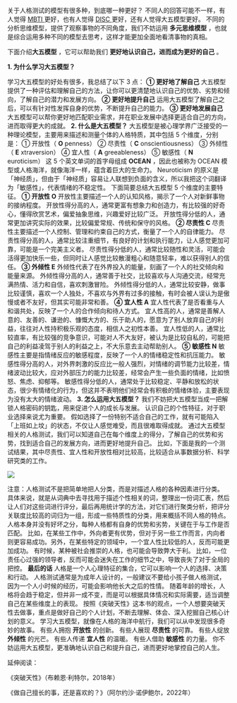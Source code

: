 关于人格测试的模型有很多种，到底哪一种更好？  不同人的回答可能不一样，有人觉得  [ MBTI
](https://mp.weixin.qq.com/s?__biz=MzA4ODE2OTIxMw==&mid=2653482022&idx=1&sn=b2e7af761ba34ef2709cb1d26fd380e0&scene=21#wechat_redirect)
更好，也有人觉得  [ DISC
](https://mp.weixin.qq.com/s?__biz=MzA4ODE2OTIxMw==&mid=2653482048&idx=1&sn=579a998513ebc1d88d8a94474ba116ab&scene=21#wechat_redirect)
更好，还有人觉得大五模型更好。  不同的分析思维模型，提供了观察事物的不同角度，我们不妨运用 **多元思维模型**
，也就是综合运用多种不同的模型去思考，这样才能更加全面地看清事物的真相。  

下面介绍**大五模型** ，它可以帮助我们 **更好地认识自己，进而成为更好的自己** 。  

**1\. 为什么学习大五模型？**

学习大五模型的好处有很多，我总结了以下 3 点：  **① 更好地了解自己**
大五模型提供了一种评估和理解自己的方法，让你可以更清楚地认识自己的优势、劣势和倾向，了解自己的潜力和发展方向。  **② 更好地提升自己**
运用大五模型了解自己之后，可以有针对性发挥自身的优势，不断提升自己的能力。  **③ 更好地发展自己**
大五模型可以帮你更好地匹配职业需求，并在职业发展中选择更适合自己的方向，进而取得更大的成就。  **2\. 什么是大五模型？**
大五模型是被心理学界广泛接受的一种理论模型，主要用来描述和测量个体的人格特质，其中包括 5 个维度，分别是：  ① 开放性（ **O** penness）
② 尽责性（ **C** onscientiousness）  ③ 外倾性（ **E** xtraversion）  ④ 宜人性（ **A**
greeableness）  ⑤ 敏感性（ **N** euroticism）  这 5 个英文单词的首字母组成 **OCEAN** ，因此也被称为
OCEAN 模型或人格海洋，就像海洋一样，蕴含着巨大的生命力。  Neuroticism
的原义是「神经质」，但由于「神经质」容易让人联想到负面的含义，所以我把这个词翻译为「敏感性」，代表情绪的不稳定性。  下面简要总结大五模型 5
个维度的主要特征。  **① 开放性 O** 开放性主要描述一个人的认知风格，揭示了一个人对新鲜事物的接纳程度。
开放性得分高的人，通常更富有想象力和创造力，有比较强的好奇心，懂得欣赏艺术，偏爱抽象思维，兴趣爱好比较广泛。
开放性得分低的人，通常更加讲究实际的效果，比较偏爱常规、传统和保守的风格。  **② 尽责性 C**
尽责性主要描述一个人控制、管理和约束自己的方式，衡量了一个人的自律能力。
尽责性得分高的人，通常比较注重细节，有良好的计划和执行能力，让人感觉更加可靠，可能是一个完美主义者。
尽责性得分低的人，通常比较随性和灵活，可能会活得更加快乐一些，但同时让人感觉比较散漫粗心和随意轻率，难以获得别人的信任。  **③ 外倾性 E**
外倾性代表了在外界投入的能量，刻画了一个人的社交倾向和能量来源。
外倾性得分高的人，通常善于社交，比较喜欢与人沟通交流，经常充满热情、活力和自信，喜欢刺激冒险。
外倾性得分低的人，通常比较安静，做事比较谨慎，喜欢一个人独处，不喜欢与外界有过多的接触，有时会被人误认为是傲慢或者不友好，但其实可能非常和善。  **④
宜人性 A** 宜人性代表了是否看重与人和谐共处，反映了一个人的合作倾向和待人方式。
宜人性高的人，通常是善解人意的、友善的、谦逊的、慷慨大方的、乐于助人的，愿意为了别人放弃自己的利益，往往对人性持积极乐观的态度，相信人之初性本善。
宜人性低的人，通常比较直率，有比较强的竞争意识，可能对人不大友好，被认为是比较自私的，可能把自己的利益凌驾于别人的利益之上，不大乐意去主动帮助别人。
**⑤ 敏感性 N** 敏感性主要是指情绪反应的敏感程度，反映了一个人的情绪稳定性和抗压能力。
敏感性得分高的人，对外界刺激的反应比一般人强烈，对情绪的调节能力比较差，情绪波动比较大，应对外部压力的能力比较差，经常会产生一些负面的情绪，比如愤怒、焦虑、抑郁等。
敏感性得分低的人，通常处于比较稳定、平静和放松的状态，很少有情绪化的行为，但这并不表明他们经常会有积极的情绪体验，主要表现为没有太大的情绪波动。
**3\. 怎么运用大五模型？** 我们不妨把大五模型当成一把解锁人格密码的钥匙，用来促进个人的成长与发展。
认识自己的个性特征，对于职业选择来说尤为重要。  假如选择了一份特别不适合自己的工作，就有可能陷入「上班如上坟」的状态，不仅让人感觉难受，而且很难取得成就。
通过大五模型相关的人格测试，我们可以知道自己在每个维度上的得分，了解自己的优势和劣势，找到适合自己的发展方向，进而更好地提升自己。
比如，下面是我的一个测试结果，其中尽责性、宜人性和开放性相对比较高，比较适合从事数据分析、科学研究类的工作。

![](https://mmbiz.qpic.cn/mmbiz_png/giaycic3UNwo0aJyaQCkjnKFuUXADf0vv9VWERhGRtH2H3FkkEiacSzsYviaBic7QMhJfWwLkVWlF5VQ8TgNLsDnbqQ/640?wx_fmt=png)

注意：人格测试不是把简单地把人分类，而是对描述人格的各种因素进行分类。
具体来说，就是从词典中去寻找用于描述个性相关的词，整理出一份词汇表，然后让人们对这些词进行评分，最后再用统计学的方法，对它们进行聚类分析，把评分关联度比较高的词归为一组，形成一些特质性的分类，用来概括不同人格的特点。
人格本身并没有好坏之分，每种人格都有自身的优势和劣势，关键在于与工作是否匹配。
比如，在某些工作中，外向者更有优势，但对于另一些工作而言，内向者则更容易成功。另外，在某些特定的领域中，一个宜人性比较低的人，反而可能更加成功。
有时候，某种被社会推崇的人格，也可能会导致弊大于利。  比如，一位责任心过强的领导者，反而可能会迷失在工作的细节之中，导致丧失了对于全局的把控。
**最后的话** 人格是一个人心理特征的集合，它可以影响一个人的选择、决策和行动。
人格测试通常是为成年人设计的，一般建议不要给小孩子做人格测试，因为一个人小时候的经历，可能会影响他长大之后的性情。
随着年龄的增长，人格将会趋于稳定，但并非一成不变，而是可以根据具体情况和实际需要，适当调整自己在某些维度上的表现。
按照《突破天性》这本书的观点，一个人想要突破天性去做事，重点是做好自己的个人计划，不断去理解、体会、深入挖掘自己核心计划的意义。
学习大五模型，就像在人格的海洋中航行，我们可以从中发现很多奇妙的故事。  有些人拥抱 **开放性** 的创新。  有些人展现 **尽责性** 的可靠。
有些人绽放 **外倾性** 的光芒。  有些人传递 **宜人性** 的温暖。  有些人借助 **敏感性** 的力量。
你不妨运用大五模型，更准确地认识自己和提升自己，进而更好地掌控自己的人生。  

延伸阅读：  

《突破天性》（布赖恩·利特尔，2018年）

《做自己擅长的事，还是喜欢的？》（阿尔约沙·诺伊鲍尔，2022年）  